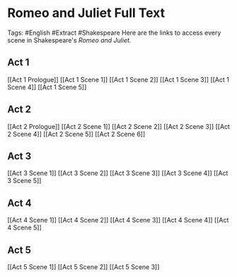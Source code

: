 # Romeo and Juliet Full Text 
Tags: #English #Extract #Shakespeare 
Here are the links to access every scene in Shakespeare's *Romeo and Juliet.* 

## Act 1 
[[Act 1 Prologue]]
[[Act 1 Scene 1]]
[[Act 1 Scene 2]]
[[Act 1 Scene 3]]
[[Act 1 Scene 4]]
[[Act 1 Scene 5]]

## Act 2
[[Act 2 Prologue]]
[[Act 2 Scene 1]]
[[Act 2 Scene 2]]
[[Act 2 Scene 3]]
[[Act 2 Scene 4]]
[[Act 2 Scene 5]]
[[Act 2 Scene 6]]

## Act 3 
[[Act 3 Scene 1]]
[[Act 3 Scene 2]]
[[Act 3 Scene 3]]
[[Act 3 Scene 4]]
[[Act 3 Scene 5]]

## Act 4 
[[Act 4 Scene 1]]
[[Act 4 Scene 2]]
[[Act 4 Scene 3]]
[[Act 4 Scene 4]]
[[Act 4 Scene 5]]

## Act 5
[[Act 5 Scene 1]]
[[Act 5 Scene 2]]
[[Act 5 Scene 3]]
